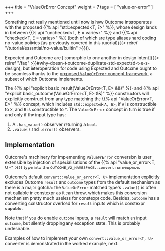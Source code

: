 +++
title = "ValueOrError Concept"
weight = 7
tags = [ "value-or-error" ]
+++

Something not really mentioned until now is how Outcome interoperates with the proposed
{{% api "std::expected<T, E>" %}}, whose design lands in between {{% api "unchecked<T, E = varies>" %}}
and {{% api "checked<T, E = varies>" %}} (both of which are type aliases hard coding no-value
policies [as previously covered in this tutorial]({{< relref "/tutorial/essential/no-value/builtin" >}})).

Expected and Outcome are [isomorphic to one another in design intent]({{< relref "/faq" >}}#why-doesn-t-outcome-duplicate-std-expected-t-e-s-design), but interoperation
for code using Expected and Outcome ought to be seamless thanks to the [proposed `ValueOrError`
concept framework](https://wg21.link/P0786), a subset of which Outcome implements.

The {{% api "explicit basic_result(ValueOrError<T, E> &&)" %}} and {{% api "explicit basic_outcome(ValueOrError<T, E> &&)" %}}
constructors will explicitly construct from any type matching the {{% api "ValueOrError<T, E>" %}}
concept, which includes `std::expected<A, B>`, if `A` is constructible to `X`, and `B` is
constructible to `Y`. The `ValueOrError` concept in turn is true if and only if the input type has:

1. A `.has_value()` observer returning a `bool`.
2. `.value()` and `.error()` observers.

## Implementation

Outcome's machinery for implementing `ValueOrError` conversion is user extensible by injection
of specialisations of the {{% api "value_or_error<T, U>" %}} type into the `OUTCOME_V2_NAMESPACE::convert` namespace.

Outcome's default `convert::value_or_error<T, U>` implementation explicitly
excludes Outcome `result` and `outcome` types from the default mechanism as
there is a major gotcha: the `ValueOrError` matched type's `.value()` is often
not callable in constexpr as it can throw, which makes this conversion mechanism
pretty much useless for constexpr code. Besides, `outcome` has a converting
constructor overload for `result` inputs which is constexpr capable.

Note that if you do enable `outcome` inputs, a `result` will match an input
`outcome`, but silently dropping any exception state. This is probably undesirable.

Examples of how to implement your own `convert::value_or_error<T, U>` converter
is demonstrated in the worked example, next.